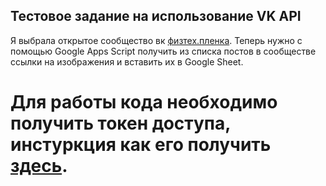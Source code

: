 ## Тестовое задание на использование VK API

Я выбрала открытое сообщество вк [физтех.пленка](https://vk.com/physfilm). Теперь нужно с помощью Google Apps Script получить из списка постов в сообществе ссылки на изображения и вставить их в Google Sheet.

# Для работы кода необходимо получить токен доступа, инстуркция как его получить [здесь](https://dev.vk.com/api/access-token/implicit-flow-user).
